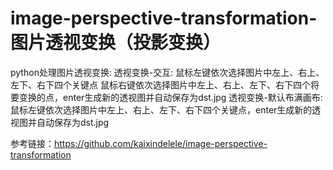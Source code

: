 # image-perspective-transformation-图片透视变换（投影变换）
python处理图片透视变换:
    透视变换-交互:
        鼠标左键依次选择图片中左上、右上、左下、右下四个关键点
        鼠标右键依次选择图片中左上、右上、左下、右下四个将要变换的点，enter生成新的透视图并自动保存为dst.jpg
    透视变换-默认布满画布:
        鼠标左键依次选择图片中左上、右上、左下、右下四个关键点，enter生成新的透视图并自动保存为dst.jpg


参考链接：https://github.com/kaixindelele/image-perspective-transformation
